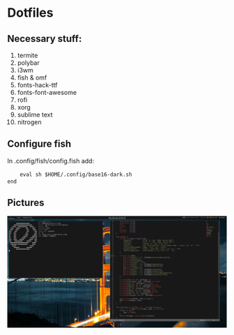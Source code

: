 # Dotfiles

## Necessary stuff:
1. termite
2. polybar
3. i3wm
4. fish & omf
5. fonts-hack-ttf
6. fonts-font-awesome
7. rofi
8. xorg
9. sublime text
10. nitrogen

## Configure fish

In .config/fish/config.fish add:

```if status --is-interactive
    eval sh $HOME/.config/base16-dark.sh
end
```

## Pictures

![alt-text](https://raw.githubusercontent.com/kristoy0/dotfiles/master/Desktop.jpg "Screenshot")